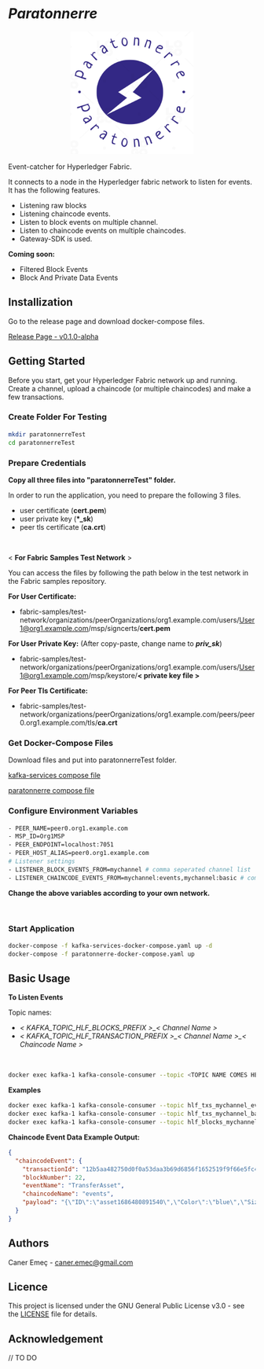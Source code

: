 # **_Paratonnerre_**

<p align="center">
<img src="./doc/logo.png" alt= “” width="250" height="250">
</p>

Event-catcher for Hyperledger Fabric.

It connects to a node in the Hyperledger fabric network to listen for events. It has the following features.

- Listening raw blocks
- Listening chaincode events.
- Listen to block events on multiple channel.
- Listen to chaincode events on multiple chaincodes.
- Gateway-SDK is used.

**Coming soon:**

- Filtered Block Events
- Block And Private Data Events

## **Installization**

Go to the release page and download docker-compose files.

[Release Page - v0.1.0-alpha](https://github.com/caner-emec/paratonnerre/releases/tag/v0.1.0-alpha)

## **Getting Started**

Before you start, get your Hyperledger Fabric network up and running. Create a channel, upload a chaincode (or multiple chaincodes) and make a few transactions.

### **Create Folder For Testing**

```bash
mkdir paratonnerreTest
cd paratonnerreTest
```

### **Prepare Credentials**

**Copy all three files into "paratonnerreTest" folder.**

In order to run the application, you need to prepare the following 3 files.

- user certificate (**cert.pem**)
- user private key (**\*\_sk**)
- peer tls certificate (**ca.crt**)

</br>

< **For Fabric Samples Test Network** >

You can access the files by following the path below in the test network in the Fabric samples repository.

**For User Certificate:**

- fabric-samples/test-network/organizations/peerOrganizations/org1.example.com/users/User1@org1.example.com/msp/signcerts/**cert.pem**

**For User Private Key:** (After copy-paste, change name to **_priv_sk_**)

- fabric-samples/test-network/organizations/peerOrganizations/org1.example.com/users/User1@org1.example.com/msp/keystore/**< private key file >**

**For Peer Tls Certificate:**

- fabric-samples/test-network/organizations/peerOrganizations/org1.example.com/peers/peer0.org1.example.com/tls/**ca.crt**

### **Get Docker-Compose Files**

Download files and put into paratonnerreTest folder.

[kafka-services compose file](https://github.com/caner-emec/paratonnerre/releases/download/v0.1.0-alpha/kafka-services-docker-compose.yaml)

[paratonnerre compose file](https://github.com/caner-emec/paratonnerre/releases/download/v0.1.0-alpha/paratonnerre-docker-compose.yaml)

### **Configure Environment Variables**

```bash
- PEER_NAME=peer0.org1.example.com
- MSP_ID=Org1MSP
- PEER_ENDPOINT=localhost:7051
- PEER_HOST_ALIAS=peer0.org1.example.com
# Listener settings
- LISTENER_BLOCK_EVENTS_FROM=mychannel # comma seperated channel list
- LISTENER_CHAINCODE_EVENTS_FROM=mychannel:events,mychannel:basic # comma seperated chaincode list, ex. <channel name>:<chaincode name>
```

**Change the above variables according to your own network.**

</br>

### **Start Application**

```bash
docker-compose -f kafka-services-docker-compose.yaml up -d
docker-compose -f paratonnerre-docker-compose.yaml up
```

## **Basic Usage**

**To Listen Events**

Topic names:

- _< KAFKA_TOPIC_HLF_BLOCKS_PREFIX >\_< Channel Name >_
- _< KAFKA_TOPIC_HLF_TRANSACTION_PREFIX >\_< Channel Name >\_< Chaincode Name >_

</br>

```bash
docker exec kafka-1 kafka-console-consumer --topic <TOPIC NAME COMES HERE> --from-beginning --bootstrap-server localhost:9092
```

**Examples**

```bash
docker exec kafka-1 kafka-console-consumer --topic hlf_txs_mychannel_events --from-beginning --bootstrap-server localhost:9092
docker exec kafka-1 kafka-console-consumer --topic hlf_txs_mychannel_basic --from-beginning --bootstrap-server localhost:9092
docker exec kafka-1 kafka-console-consumer --topic hlf_blocks_mychannel --from-beginning --bootstrap-server localhost:9092
```

**Chaincode Event Data Example Output:**

```json
{
  "chaincodeEvent": {
    "transactionId": "12b5aa482750d0f0a53daa3b69d6856f1652519f9f66e5fc4ad6d2b3a145705a",
    "blockNumber": 22,
    "eventName": "TransferAsset",
    "chaincodeName": "events",
    "payload": "{\"ID\":\"asset1686480891540\",\"Color\":\"blue\",\"Size\":\"10\",\"Owner\":\"Mary\",\"AppraisedValue\":\"200\"}"
  }
}
```

## **Authors**

Caner Emeç - caner.emec@gmail.com

## **Licence**

This project is licensed under the GNU General Public License v3.0 - see the [LICENSE](LICENSE) file for details.

## **Acknowledgement**

// TO DO
